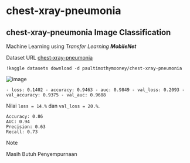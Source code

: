 # chest-xray-pneumonia
## chest-xray-pneumonia Image Classification

Machine Learning using _Transfer Learning **MobileNet**_

Dataset URL [chest-xray-pneumonia](https://www.kaggle.com/datasets/paultimothymooney/chest-xray-pneumonia)


```
!kaggle datasets download -d paultimothymooney/chest-xray-pneumonia
```

![image](https://github.com/Alanjamlu34/chest-xray-pneumonia/assets/142156489/5e556a5f-9410-438c-95a3-1c3ff02da021)


```
- loss: 0.1402 - accuracy: 0.9463 - auc: 0.9849 - val_loss: 0.2093 - val_accuracy: 0.9375 - val_auc: 0.9688
```
Nilai `loss = 14.%` dan `val_loss = 20.%`.
```
Accuracy: 0.86
AUC: 0.94
Precision: 0.63
Recall: 0.73
```
>[!Note]
>Masih Butuh Penyempurnaan
